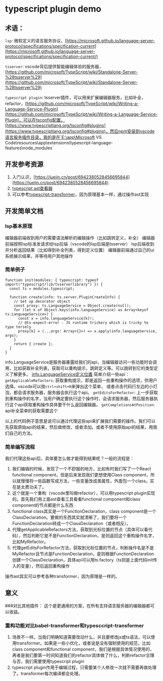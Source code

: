 # typescript plugin demo

## 术语：
`lsp`: 微软定义的语言服务协议，[https://microsoft.github.io/language-server-protocol/specifications/specification-current](https://microsoft.github.io/language-server-protocol/specifications/specification-current/)

`tsserver`: vscode背后提供智能编辑体验的服务器，[https://github.com/microsoft/TypeScript/wiki/Standalone-Server-%28tsserver%29](https://github.com/microsoft/TypeScript/wiki/Standalone-Server-%28tsserver%29)

`typescript plugin`: tsserver插件，可以用来扩展编辑器服务，比如补全，refactor，[https://github.com/microsoft/TypeScript/wiki/Writing-a-Language-Service-Plugin](https://github.com/microsoft/TypeScript/wiki/Writing-a-Language-Service-Plugin)，可以在tsconfig配置，[https://www.typescriptlang.org/tsconfig#plugins](https://www.typescriptlang.org/tsconfig#plugins)，然后npm安装到vscode语言服务插件目录，我的是在`E:\app\Microsoft VS Code\resources\app\extensions\typescript-language-features\node_modules`

## 开发参考资源

1. 入门认识，[https://juejin.cn/post/6942380528456695844](https://juejin.cn/post/6942380528456695844)
2. [typescript ast查看器](https://astexplorer.net/)
3. 可以参考[typescript-transformer](https://github.com/madou/typescript-transformer-handbook#adding-new-import-declarations)，因为原理基本一样，通过操作ast实现

## 开发简单文档

### lsp基本原理

编辑器前端收到用户的需要语法解析的编辑操作（比如跳转定义，补全）
编辑器前端按照lsp标准发请求给lsp后端（vscode的lsp后端是tsserver）
lsp后端收到并分析返回结果（比如得到补全列表，得到定义位置）
编辑器前端通过自己的ui系统展示结果，并等待用户其他操作

### 简单例子
```
function init(modules: { typescript: typeof import("typescript/lib/tsserverlibrary") }) {
  const ts = modules.typescript;

  function create(info: ts.server.PluginCreateInfo) {
    // Set up decorator object
    const proxy: ts.LanguageService = Object.create(null);
    for (let k of Object.keys(info.languageService) as Array<keyof ts.LanguageService>) {
      const x = info.languageService[k]!;
      // @ts-expect-error - JS runtime trickery which is tricky to type tersely
      proxy[k] = (...args: Array<{}>) => x.apply(info.languageService, args);
    }
    return { create };
  }
}
```
info.LanguageService是服务器暴露给我们的api，当编辑器访问一些功能时会调用，比如获取补全列表，获取可以重构提示，跳转定义等。可以跳转到它的类型定义了解更多。
[info.LanguageService定义位置](https://github.com/microsoft/TypeScript/blob/7f004ad8dfd4d3aa047173a890c0beaeb8a307de/lib/tsserverlibrary.d.ts#L4898)
简单介绍一些api：
`getApplicableRefactors`: 获取重构提示，即是返回一些重构操作的选项，供用户选择。vscode可以按`ctrl+shift+R`来弹出这个菜单，
或者点击代码行左边的小灯泡，都会请求服务器，服务器会执行这个api。
`getEditsForRefactor`: 上一步获取到重构操作的名字，当用户确定要执行这个操作时，会请求服务器，然后服务器执行这个api获取重构操作具体要干什么返回编辑器。
`getCompletionsAtPosition`: api补全菜单的获取需要这个

以上的代码例子意思是说可以通过代理这些api来扩展我们需要的操作。我们可以先获取原始api的结果，然后做修改，或者添加。或者不使用原始api的结果，用我们自己的方法。

### 简单编写流程
我们代理这些api后，具体要怎么做才能得到结果呢？一般的流程是：

1. 我们编辑的时候，发现了一个不舒服的地方，比如有时我们写了一个React functional component，但是后来发现我们更想使用Class component，所以就慢慢将一些函数写成方法，一些变量改成类属性，外面包一个class。实在是太费功夫了。
2. 这个就是一个重构（vscode里叫做refactor），可以用typescript plugin实现的。首先我们用上面ast查看工具看看functional component和class component的节点都是什么东西
3. functional class其实是一个FunctionDeclaration，class component是一个ClassDeclaration。要做的东西其实就清晰了，我们要将一个FunctionDeclaration转成一个ClassDeclaration（或者相反）。
4. 代理getApplicableRefactors方法，获取到光标位置的节点（具体可以看代码），然后判断它是不是FunctionDeclaration，是则返回这个重构操作名字，比如MyRefactor。
5. 代理getEditsForRefactor方法，获取到光标位置的节点，判断操作名是不是MyRefactor且节点是FunctionDeclaration，是则根据FunctionDeclaration创建一个ClassDeclaration，具体api可以用ts.factory（ts则是上面代码init传入的变量），然后返回重构操作

操作ast其实可以参考各种transformer，因为原理是一样的。

## 意义
###对比其他插件：
这个是更通用的方案，在所有支持语言服务器的编辑器都可以收益。

### 重构功能对比babel-transformer和typesccript-transformer
1. 场景不一样。当我们明确知道需要改动什么，并且要修改js或ts语法，可以使用transformer。如果是一些小优化，或者说是没有强制使用的规范，比如class component和functional component，我们是根据具体情况使用的，再者是我们要第一时间知道我们的refactor具体做了什么，判断refactor合理与否，我们需要使用typescript plugin
2. typescript plugin作用于编辑过程，只需要某个人修改一次就不需要再做处理了。transformer每次编译都会处理。
